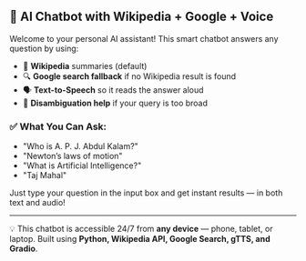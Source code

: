 ## 🧠 AI Chatbot with Wikipedia + Google + Voice

Welcome to your personal AI assistant!
This smart chatbot answers any question by using:

* 📘 **Wikipedia** summaries (default)
* 🔍 **Google search fallback** if no Wikipedia result is found
* 🗣️ **Text-to-Speech** so it reads the answer aloud
* 🤔 **Disambiguation help** if your query is too broad

### ✅ What You Can Ask:

* "Who is A. P. J. Abdul Kalam?"
* "Newton’s laws of motion"
* "What is Artificial Intelligence?"
* "Taj Mahal"

Just type your question in the input box and get instant results — in both text and audio!

---

💡 This chatbot is accessible 24/7 from **any device** — phone, tablet, or laptop.
Built using **Python, Wikipedia API, Google Search, gTTS, and Gradio**.
